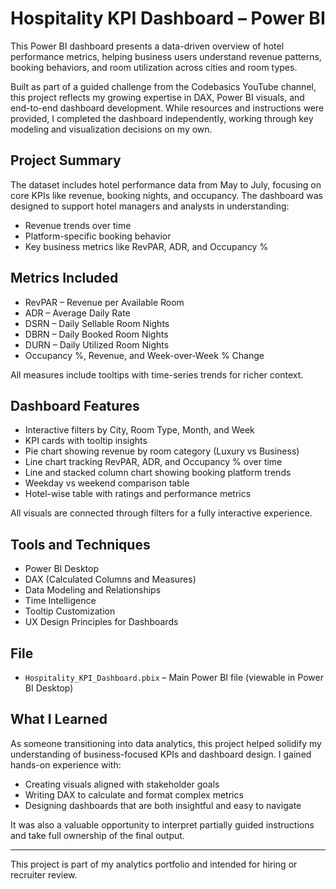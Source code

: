 # Hospitality KPI Dashboard – Power BI

This Power BI dashboard presents a data-driven overview of hotel performance metrics, helping business users understand revenue patterns, booking behaviors, and room utilization across cities and room types.

Built as part of a guided challenge from the Codebasics YouTube channel, this project reflects my growing expertise in DAX, Power BI visuals, and end-to-end dashboard development. While resources and instructions were provided, I completed the dashboard independently, working through key modeling and visualization decisions on my own.

## Project Summary

The dataset includes hotel performance data from May to July, focusing on core KPIs like revenue, booking nights, and occupancy. The dashboard was designed to support hotel managers and analysts in understanding:

- Revenue trends over time
- Platform-specific booking behavior
- Key business metrics like RevPAR, ADR, and Occupancy %

## Metrics Included

- RevPAR – Revenue per Available Room  
- ADR – Average Daily Rate  
- DSRN – Daily Sellable Room Nights  
- DBRN – Daily Booked Room Nights  
- DURN – Daily Utilized Room Nights  
- Occupancy %, Revenue, and Week-over-Week % Change

All measures include tooltips with time-series trends for richer context.

## Dashboard Features

- Interactive filters by City, Room Type, Month, and Week
- KPI cards with tooltip insights
- Pie chart showing revenue by room category (Luxury vs Business)
- Line chart tracking RevPAR, ADR, and Occupancy % over time
- Line and stacked column chart showing booking platform trends
- Weekday vs weekend comparison table
- Hotel-wise table with ratings and performance metrics

All visuals are connected through filters for a fully interactive experience.

## Tools and Techniques

- Power BI Desktop
- DAX (Calculated Columns and Measures)
- Data Modeling and Relationships
- Time Intelligence
- Tooltip Customization
- UX Design Principles for Dashboards

## File

- `Hospitality_KPI_Dashboard.pbix` – Main Power BI file (viewable in Power BI Desktop)

## What I Learned

As someone transitioning into data analytics, this project helped solidify my understanding of business-focused KPIs and dashboard design. I gained hands-on experience with:

- Creating visuals aligned with stakeholder goals
- Writing DAX to calculate and format complex metrics
- Designing dashboards that are both insightful and easy to navigate

It was also a valuable opportunity to interpret partially guided instructions and take full ownership of the final output.

---

This project is part of my analytics portfolio and intended for hiring or recruiter review.
